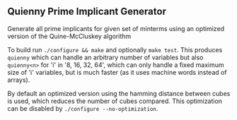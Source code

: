 Quienny Prime Implicant Generator
---------------------------------

Generate all prime implicants for given set of minterms using
an optimized version of the Quine-McCluskey algorithm

To build run `./configure && make` and optionally `make test`.
This produces `quienny` which can handle an arbitrary number
of variables but also `quienny<n>` for 'i' in '8, 16, 32, 64',
which can only handle a fixed maximum size of 'i' variables,
but is much faster (as it uses machine words instead of arrays).

By default an optimized version using the hamming distance between
cubes is used, which reduces the number of cubes compared.  This
optimization can be disabled by `./configure --no-optimization`.
